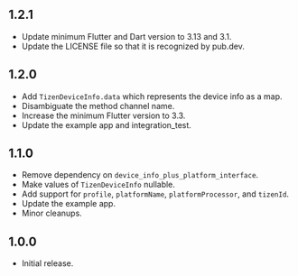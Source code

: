 ## 1.2.1

* Update minimum Flutter and Dart version to 3.13 and 3.1.
* Update the LICENSE file so that it is recognized by pub.dev.

## 1.2.0

* Add `TizenDeviceInfo.data` which represents the device info as a map.
* Disambiguate the method channel name.
* Increase the minimum Flutter version to 3.3.
* Update the example app and integration_test.

## 1.1.0

* Remove dependency on `device_info_plus_platform_interface`.
* Make values of `TizenDeviceInfo` nullable.
* Add support for `profile`, `platformName`, `platformProcessor`, and `tizenId`.
* Update the example app.
* Minor cleanups.

## 1.0.0

* Initial release.
